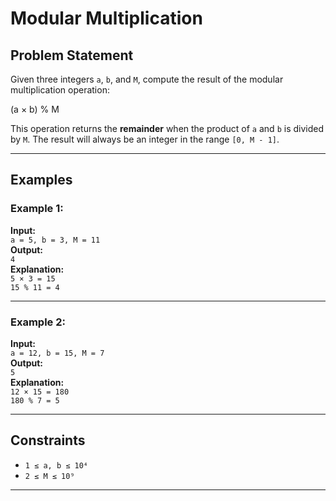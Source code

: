 # Modular Multiplication

## Problem Statement

Given three integers `a`, `b`, and `M`, compute the result of the modular multiplication operation:

(a × b) % M

This operation returns the **remainder** when the product of `a` and `b` is divided by `M`. The result will always be an integer in the range `[0, M - 1]`.

---

## Examples

### Example 1:
**Input:**  
`a = 5, b = 3, M = 11`  
**Output:**  
`4`  
**Explanation:**  
`5 × 3 = 15`  
`15 % 11 = 4`

---

### Example 2:
**Input:**  
`a = 12, b = 15, M = 7`  
**Output:**  
`5`  
**Explanation:**  
`12 × 15 = 180`  
`180 % 7 = 5`

---

## Constraints

- `1 ≤ a, b ≤ 10⁴`  
- `2 ≤ M ≤ 10⁹`

---

